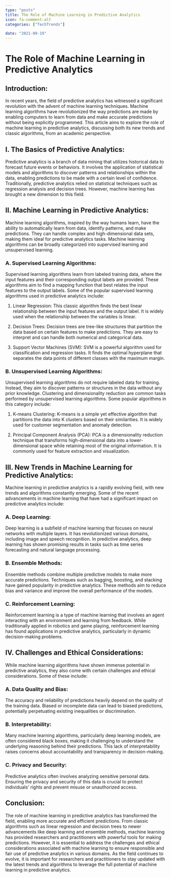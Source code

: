 ```yaml
---
type: "posts"
title: The Role of Machine Learning in Predictive Analytics
icon: fa-comment-alt
categories: ["TechTrends"]

date: "2021-09-19"
---
```




# The Role of Machine Learning in Predictive Analytics

## Introduction:

In recent years, the field of predictive analytics has witnessed a significant revolution with the advent of machine learning techniques. Machine learning algorithms have revolutionized the way predictions are made by enabling computers to learn from data and make accurate predictions without being explicitly programmed. This article aims to explore the role of machine learning in predictive analytics, discussing both its new trends and classic algorithms, from an academic perspective.

## I. The Basics of Predictive Analytics:

Predictive analytics is a branch of data mining that utilizes historical data to forecast future events or behaviors. It involves the application of statistical models and algorithms to discover patterns and relationships within the data, enabling predictions to be made with a certain level of confidence. Traditionally, predictive analytics relied on statistical techniques such as regression analysis and decision trees. However, machine learning has brought a new dimension to this field.

## II. Machine Learning in Predictive Analytics:

Machine learning algorithms, inspired by the way humans learn, have the ability to automatically learn from data, identify patterns, and make predictions. They can handle complex and high-dimensional data sets, making them ideal for predictive analytics tasks. Machine learning algorithms can be broadly categorized into supervised learning and unsupervised learning.

### A. Supervised Learning Algorithms:

Supervised learning algorithms learn from labeled training data, where the input features and their corresponding output labels are provided. These algorithms aim to find a mapping function that best relates the input features to the output labels. Some of the popular supervised learning algorithms used in predictive analytics include:

1. Linear Regression: This classic algorithm finds the best linear relationship between the input features and the output label. It is widely used when the relationship between the variables is linear.

2. Decision Trees: Decision trees are tree-like structures that partition the data based on certain features to make predictions. They are easy to interpret and can handle both numerical and categorical data.

3. Support Vector Machines (SVM): SVM is a powerful algorithm used for classification and regression tasks. It finds the optimal hyperplane that separates the data points of different classes with the maximum margin.

### B. Unsupervised Learning Algorithms:

Unsupervised learning algorithms do not require labeled data for training. Instead, they aim to discover patterns or structures in the data without any prior knowledge. Clustering and dimensionality reduction are common tasks performed by unsupervised learning algorithms. Some popular algorithms in this category include:

1. K-means Clustering: K-means is a simple yet effective algorithm that partitions the data into K clusters based on their similarities. It is widely used for customer segmentation and anomaly detection.

2. Principal Component Analysis (PCA): PCA is a dimensionality reduction technique that transforms high-dimensional data into a lower-dimensional space while retaining most of the original information. It is commonly used for feature extraction and visualization.

## III. New Trends in Machine Learning for Predictive Analytics:

Machine learning in predictive analytics is a rapidly evolving field, with new trends and algorithms constantly emerging. Some of the recent advancements in machine learning that have had a significant impact on predictive analytics include:

### A. Deep Learning: 
Deep learning is a subfield of machine learning that focuses on neural networks with multiple layers. It has revolutionized various domains, including image and speech recognition. In predictive analytics, deep learning has shown promising results in tasks such as time series forecasting and natural language processing.

### B. Ensemble Methods: 
Ensemble methods combine multiple predictive models to make more accurate predictions. Techniques such as bagging, boosting, and stacking have gained popularity in predictive analytics. These methods aim to reduce bias and variance and improve the overall performance of the models.

### C. Reinforcement Learning: 
Reinforcement learning is a type of machine learning that involves an agent interacting with an environment and learning from feedback. While traditionally applied in robotics and game playing, reinforcement learning has found applications in predictive analytics, particularly in dynamic decision-making problems.

## IV. Challenges and Ethical Considerations:

While machine learning algorithms have shown immense potential in predictive analytics, they also come with certain challenges and ethical considerations. Some of these include:

### A. Data Quality and Bias: 
The accuracy and reliability of predictions heavily depend on the quality of the training data. Biased or incomplete data can lead to biased predictions, potentially perpetuating existing inequalities or discrimination.

### B. Interpretability: 
Many machine learning algorithms, particularly deep learning models, are often considered black boxes, making it challenging to understand the underlying reasoning behind their predictions. This lack of interpretability raises concerns about accountability and transparency in decision-making.

### C. Privacy and Security: 
Predictive analytics often involves analyzing sensitive personal data. Ensuring the privacy and security of this data is crucial to protect individuals' rights and prevent misuse or unauthorized access.

## Conclusion:

The role of machine learning in predictive analytics has transformed the field, enabling more accurate and efficient predictions. From classic algorithms such as linear regression and decision trees to newer advancements like deep learning and ensemble methods, machine learning has provided researchers and practitioners with powerful tools for making predictions. However, it is essential to address the challenges and ethical considerations associated with machine learning to ensure responsible and fair use of predictive analytics in various domains. As the field continues to evolve, it is important for researchers and practitioners to stay updated with the latest trends and algorithms to leverage the full potential of machine learning in predictive analytics.